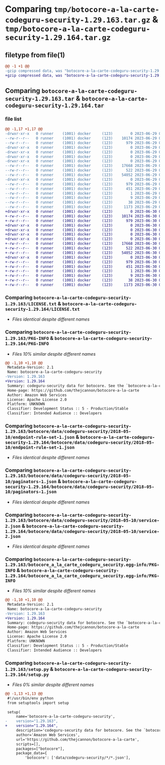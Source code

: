 # Comparing `tmp/botocore-a-la-carte-codeguru-security-1.29.163.tar.gz` & `tmp/botocore-a-la-carte-codeguru-security-1.29.164.tar.gz`

## filetype from file(1)

```diff
@@ -1 +1 @@
-gzip compressed data, was "botocore-a-la-carte-codeguru-security-1.29.163.tar", last modified: Thu Jun 29 01:39:52 2023, max compression
+gzip compressed data, was "botocore-a-la-carte-codeguru-security-1.29.164.tar", last modified: Fri Jun 30 01:38:40 2023, max compression
```

## Comparing `botocore-a-la-carte-codeguru-security-1.29.163.tar` & `botocore-a-la-carte-codeguru-security-1.29.164.tar`

### file list

```diff
@@ -1,17 +1,17 @@
-drwxr-xr-x   0 runner    (1001) docker     (123)        0 2023-06-29 01:39:52.984202 botocore-a-la-carte-codeguru-security-1.29.163/
--rw-r--r--   0 runner    (1001) docker     (123)    10174 2023-06-29 01:39:52.000000 botocore-a-la-carte-codeguru-security-1.29.163/LICENSE.txt
--rw-r--r--   0 runner    (1001) docker     (123)      979 2023-06-29 01:39:52.984202 botocore-a-la-carte-codeguru-security-1.29.163/PKG-INFO
-drwxr-xr-x   0 runner    (1001) docker     (123)        0 2023-06-29 01:39:52.980202 botocore-a-la-carte-codeguru-security-1.29.163/botocore/
-drwxr-xr-x   0 runner    (1001) docker     (123)        0 2023-06-29 01:39:52.980202 botocore-a-la-carte-codeguru-security-1.29.163/botocore/data/
-drwxr-xr-x   0 runner    (1001) docker     (123)        0 2023-06-29 01:39:52.980202 botocore-a-la-carte-codeguru-security-1.29.163/botocore/data/codeguru-security/
-drwxr-xr-x   0 runner    (1001) docker     (123)        0 2023-06-29 01:39:52.984202 botocore-a-la-carte-codeguru-security-1.29.163/botocore/data/codeguru-security/2018-05-10/
--rw-r--r--   0 runner    (1001) docker     (123)    17668 2023-06-29 01:39:42.000000 botocore-a-la-carte-codeguru-security-1.29.163/botocore/data/codeguru-security/2018-05-10/endpoint-rule-set-1.json
--rw-r--r--   0 runner    (1001) docker     (123)      522 2023-06-29 01:39:42.000000 botocore-a-la-carte-codeguru-security-1.29.163/botocore/data/codeguru-security/2018-05-10/paginators-1.json
--rw-r--r--   0 runner    (1001) docker     (123)    54052 2023-06-29 01:39:42.000000 botocore-a-la-carte-codeguru-security-1.29.163/botocore/data/codeguru-security/2018-05-10/service-2.json
-drwxr-xr-x   0 runner    (1001) docker     (123)        0 2023-06-29 01:39:52.984202 botocore-a-la-carte-codeguru-security-1.29.163/botocore_a_la_carte_codeguru_security.egg-info/
--rw-r--r--   0 runner    (1001) docker     (123)      979 2023-06-29 01:39:52.000000 botocore-a-la-carte-codeguru-security-1.29.163/botocore_a_la_carte_codeguru_security.egg-info/PKG-INFO
--rw-r--r--   0 runner    (1001) docker     (123)      451 2023-06-29 01:39:52.000000 botocore-a-la-carte-codeguru-security-1.29.163/botocore_a_la_carte_codeguru_security.egg-info/SOURCES.txt
--rw-r--r--   0 runner    (1001) docker     (123)        1 2023-06-29 01:39:52.000000 botocore-a-la-carte-codeguru-security-1.29.163/botocore_a_la_carte_codeguru_security.egg-info/dependency_links.txt
--rw-r--r--   0 runner    (1001) docker     (123)        9 2023-06-29 01:39:52.000000 botocore-a-la-carte-codeguru-security-1.29.163/botocore_a_la_carte_codeguru_security.egg-info/top_level.txt
--rw-r--r--   0 runner    (1001) docker     (123)       38 2023-06-29 01:39:52.984202 botocore-a-la-carte-codeguru-security-1.29.163/setup.cfg
--rw-r--r--   0 runner    (1001) docker     (123)     1173 2023-06-29 01:39:52.000000 botocore-a-la-carte-codeguru-security-1.29.163/setup.py
+drwxr-xr-x   0 runner    (1001) docker     (123)        0 2023-06-30 01:38:40.563593 botocore-a-la-carte-codeguru-security-1.29.164/
+-rw-r--r--   0 runner    (1001) docker     (123)    10174 2023-06-30 01:38:40.000000 botocore-a-la-carte-codeguru-security-1.29.164/LICENSE.txt
+-rw-r--r--   0 runner    (1001) docker     (123)      979 2023-06-30 01:38:40.563593 botocore-a-la-carte-codeguru-security-1.29.164/PKG-INFO
+drwxr-xr-x   0 runner    (1001) docker     (123)        0 2023-06-30 01:38:40.563593 botocore-a-la-carte-codeguru-security-1.29.164/botocore/
+drwxr-xr-x   0 runner    (1001) docker     (123)        0 2023-06-30 01:38:40.563593 botocore-a-la-carte-codeguru-security-1.29.164/botocore/data/
+drwxr-xr-x   0 runner    (1001) docker     (123)        0 2023-06-30 01:38:40.563593 botocore-a-la-carte-codeguru-security-1.29.164/botocore/data/codeguru-security/
+drwxr-xr-x   0 runner    (1001) docker     (123)        0 2023-06-30 01:38:40.563593 botocore-a-la-carte-codeguru-security-1.29.164/botocore/data/codeguru-security/2018-05-10/
+-rw-r--r--   0 runner    (1001) docker     (123)    17668 2023-06-30 01:38:31.000000 botocore-a-la-carte-codeguru-security-1.29.164/botocore/data/codeguru-security/2018-05-10/endpoint-rule-set-1.json
+-rw-r--r--   0 runner    (1001) docker     (123)      522 2023-06-30 01:38:31.000000 botocore-a-la-carte-codeguru-security-1.29.164/botocore/data/codeguru-security/2018-05-10/paginators-1.json
+-rw-r--r--   0 runner    (1001) docker     (123)    54052 2023-06-30 01:38:31.000000 botocore-a-la-carte-codeguru-security-1.29.164/botocore/data/codeguru-security/2018-05-10/service-2.json
+drwxr-xr-x   0 runner    (1001) docker     (123)        0 2023-06-30 01:38:40.563593 botocore-a-la-carte-codeguru-security-1.29.164/botocore_a_la_carte_codeguru_security.egg-info/
+-rw-r--r--   0 runner    (1001) docker     (123)      979 2023-06-30 01:38:40.000000 botocore-a-la-carte-codeguru-security-1.29.164/botocore_a_la_carte_codeguru_security.egg-info/PKG-INFO
+-rw-r--r--   0 runner    (1001) docker     (123)      451 2023-06-30 01:38:40.000000 botocore-a-la-carte-codeguru-security-1.29.164/botocore_a_la_carte_codeguru_security.egg-info/SOURCES.txt
+-rw-r--r--   0 runner    (1001) docker     (123)        1 2023-06-30 01:38:40.000000 botocore-a-la-carte-codeguru-security-1.29.164/botocore_a_la_carte_codeguru_security.egg-info/dependency_links.txt
+-rw-r--r--   0 runner    (1001) docker     (123)        9 2023-06-30 01:38:40.000000 botocore-a-la-carte-codeguru-security-1.29.164/botocore_a_la_carte_codeguru_security.egg-info/top_level.txt
+-rw-r--r--   0 runner    (1001) docker     (123)       38 2023-06-30 01:38:40.563593 botocore-a-la-carte-codeguru-security-1.29.164/setup.cfg
+-rw-r--r--   0 runner    (1001) docker     (123)     1173 2023-06-30 01:38:40.000000 botocore-a-la-carte-codeguru-security-1.29.164/setup.py
```

### Comparing `botocore-a-la-carte-codeguru-security-1.29.163/LICENSE.txt` & `botocore-a-la-carte-codeguru-security-1.29.164/LICENSE.txt`

 * *Files identical despite different names*

### Comparing `botocore-a-la-carte-codeguru-security-1.29.163/PKG-INFO` & `botocore-a-la-carte-codeguru-security-1.29.164/PKG-INFO`

 * *Files 10% similar despite different names*

```diff
@@ -1,10 +1,10 @@
 Metadata-Version: 2.1
 Name: botocore-a-la-carte-codeguru-security
-Version: 1.29.163
+Version: 1.29.164
 Summary: codeguru-security data for botocore. See the `botocore-a-la-carte` package for more info.
 Home-page: https://github.com/thejcannon/botocore-a-la-carte
 Author: Amazon Web Services
 License: Apache License 2.0
 Platform: UNKNOWN
 Classifier: Development Status :: 5 - Production/Stable
 Classifier: Intended Audience :: Developers
```

### Comparing `botocore-a-la-carte-codeguru-security-1.29.163/botocore/data/codeguru-security/2018-05-10/endpoint-rule-set-1.json` & `botocore-a-la-carte-codeguru-security-1.29.164/botocore/data/codeguru-security/2018-05-10/endpoint-rule-set-1.json`

 * *Files identical despite different names*

### Comparing `botocore-a-la-carte-codeguru-security-1.29.163/botocore/data/codeguru-security/2018-05-10/paginators-1.json` & `botocore-a-la-carte-codeguru-security-1.29.164/botocore/data/codeguru-security/2018-05-10/paginators-1.json`

 * *Files identical despite different names*

### Comparing `botocore-a-la-carte-codeguru-security-1.29.163/botocore/data/codeguru-security/2018-05-10/service-2.json` & `botocore-a-la-carte-codeguru-security-1.29.164/botocore/data/codeguru-security/2018-05-10/service-2.json`

 * *Files identical despite different names*

### Comparing `botocore-a-la-carte-codeguru-security-1.29.163/botocore_a_la_carte_codeguru_security.egg-info/PKG-INFO` & `botocore-a-la-carte-codeguru-security-1.29.164/botocore_a_la_carte_codeguru_security.egg-info/PKG-INFO`

 * *Files 10% similar despite different names*

```diff
@@ -1,10 +1,10 @@
 Metadata-Version: 2.1
 Name: botocore-a-la-carte-codeguru-security
-Version: 1.29.163
+Version: 1.29.164
 Summary: codeguru-security data for botocore. See the `botocore-a-la-carte` package for more info.
 Home-page: https://github.com/thejcannon/botocore-a-la-carte
 Author: Amazon Web Services
 License: Apache License 2.0
 Platform: UNKNOWN
 Classifier: Development Status :: 5 - Production/Stable
 Classifier: Intended Audience :: Developers
```

### Comparing `botocore-a-la-carte-codeguru-security-1.29.163/setup.py` & `botocore-a-la-carte-codeguru-security-1.29.164/setup.py`

 * *Files 0% similar despite different names*

```diff
@@ -1,13 +1,13 @@
 #!/usr/bin/env python
 from setuptools import setup
 
 setup(
     name='botocore-a-la-carte-codeguru-security',
-    version="1.29.163",
+    version="1.29.164",
     description='codeguru-security data for botocore. See the `botocore-a-la-carte` package for more info.',
     author='Amazon Web Services',
     url='https://github.com/thejcannon/botocore-a-la-carte',
     scripts=[],
     packages=["botocore"],
     package_data={
         'botocore': ['data/codeguru-security/*/*.json'],
```

